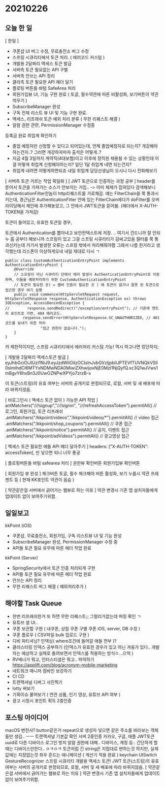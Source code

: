 # 20210226
## 오늘 한 일
[ 한일 ]
- 쿠폰샵 UI 버그 수정, 무료충전소 버그 수정
- 스프링 시큐리티에서 토큰 처리. ( 에러코드 커스텀 )
- 개발용 2달짜리 액세스 토큰 발급
- 서버측 토큰 필요없는 API 구별
- 서버측 안쓰는 API 정리
- 클라측 토큰 필요한 API 헤더 달기
- 플로팅 버튼들 바텀 SafeArea 처리
- 회원가입뷰 UI, 기능 구현 완료 ( 토글, 필수약관에 따른 비활성화, 보기버튼이 약관띄우기 )
- SubscribeManager 완성
- 구독 전체 리스트 뷰 UI 및 기능 구현 완료.
- 액세스, 리프래쉬 토큰 예외 처리 분류 ( 무한 리퀘스트 해결 )
- 알람 권한 관련, PermissionManager 수정중




등록금 완료
취업계 확인하기
- 졸업 예정자만 신청할 수 있다고 되어있는데, 언제 졸업예정자로 되는지? 개강해야하는건지..? 그러면 개강하자마자 출석은 어떻게..?
- 지금 4월 3일까지 계약직(4대보험)이고 이후에 정직원 채용될 수 있는 상황인데 이걸 어떻게 취업계 신청해야하는지? 일단 1달 취업계 내면 되는건지?
- 취업계 내려면 어떻게하면되죠
내일 취업계 담당선생님이 오시니 다시 전화해보기

[ 서버측 토큰 거르는 작업 획일화 ]
[ JWT 토큰으로 인증하는 과정 공부 ]
header를 뜯어서 토큰을 가져가는 소스가 안보이는 거임.. -> 이미 체제가 잡혀있다
검색해보니 AuthenticationFilter란놈이 http리퀘스트를 가로채감. 
얘는 FilterChain을 쭉 통과시키는데,
경근님은 AuthenticationFilter 안에 있는 FilterChain에다가 doFilter를 오버라이딩해서 체인에 추가해놓았고,
그 안에서 JWT토큰을 뜯어봄. (헤더에서 X-AUTH-TOKEN을 가져감)

토큰이 들어있고, 유효한 토큰일 경우, 

토큰에서 Authentication를 뽑아내고 보안컨텍스트에 저장.
..
여기서 건드니까 잘 안되누
흠
공부더 해보니까
스프링이 있고 그걸 스프링 시큐리티가 감싸고있음
필터를 쭉 통과신키는데
거기서 발생한 오류는 스프링 밖에서 처리해줘야함
그래서 나름 한거라고 생각했는데 리스폰이 이상하게오네
내일 제대로 다시 ㄱ
~~~
public class CustomAuthenticationEntryPoint implements AuthenticationEntryPoint {
    @Override
    // 스프링이 아닌 시큐리티 단에서 에러 발생시 AuthenticationEntryPoint로 이동하며, 이들을 예외처리하기 위한 CustomAuthenticationEntryPoint
    // 토큰이 필요한 곳( = 멤버 인증이 필요한 곳 ) 에 토큰이 없거나 잘못 된 토큰으로 접근한 경우 여기 실행
    public void commence(HttpServletRequest request, HttpServletResponse response, AuthenticationException ex) throws IOException, AccessDeniedException {
//        response.sendRedirect("/exception/entryPoint"); // 기존에 엔트리 포인트로 가면, 404 에러코드.
        response.sendError(HttpServletResponse.SC_UNAUTHORIZED, // 401 코드를 보내기 위한 처리
                "접근 권한이 없습니다.");
    }
}
~~~
캬 제한적이지만, 스프링 시큐리티에서 에러처리 커스텀 가능!
역시 하고나면 킹단하지;


[ 개발용 2달짜리 액세스토큰 발급 ]
eyJhbGciOiJIUzI1NiJ9.eyJzdWIiOiIzOCIsInJvbGVzIjpbIlJPTEVfTUVNQkVSIl0sImlhdCI6MTYxNDMwNDA0MiwiZXhwIjoxNjE0MzI1NjQyfQ.xc3Q1wJVws1mBgvY6hxBn3J0UwOZNPwXPYjo7zrzB-s

이 토큰(스트링)의 유효 여부는 서버의 공개키로 판정되므로,
로컬, 서버 및 새 배포에 따라 바뀌지않음.


[ 비로그인시 ( 액세스 토큰 없이 ) 가능한 API 작업 ]
antMatchers("/*/*/signup","/*/*/signin", "/*/*/refreshAccessToken").permitAll() // 로그인, 회원가입, 토큰 리프래쉬
                .antMatchers("/kkpoint/videos","/kkpoint/videos/*").permitAll() // video 접근
                .antMatchers("/kkpoint/shop_coupons").permitAll() // 쿠폰 접근
                .antMatchers("/kkpoint/notice").permitAll() // 공지, 이벤트 접근
                .antMatchers("/kkpoint/adVideos").permitAll() // 광고영상 접근


[ 액세스 토큰 필요한 애들 API 헤더 달아주기 ]
headers: ["X-AUTH-TOKEN": accessToken],
만 넣으면 되니 너무 좋궁


[ 플로핑버튼들 바텀 safearea 처리 ]
권한뷰 확인버튼
회원가입뷰 확인버튼


[ 회원가입 뷰 완성 ]
체크버튼 토글, 필수 체크해야 버튼 활성화, 보기 누를시 약관 프레젠트 등
( 현재 KK포인트 약관이 음슴 )


[ 약관같은걸 서버에서 긁어가는 웹뷰로 하는 이유 ]
약관 변경시 기존 앱 설치자들에게 업데이트 없이 보여주기위함.



## 일일보고
kkPoint (iOS)
- 쿠폰샵, 무료충전소, 회원가입, 구독 리스트뷰 UI 및 기능 완성
- SubscribeManager 완성, PermissionManager 수정 중
- API들 토큰 필요 유무에 따른 헤더 작업 완료

kkPoint (Server)
- SpringSecurity에서 토큰 인증 처리되게 구현
- API들 토큰 필요 유무에 따른 헤더 작업 완료 
- 안쓰는 API 정리
- 무한 리퀘스트 버그 해결 ( 예외처리추가 )

## 해야할 Task Queue
- 한번 리프래쉬한거 또 하면 무한 리퀘스트;; 그럴리가없는데 머징 확인 ㄱ
- 유튜브 셀 UI..
- 쿠폰 보관함 구현 ( 내쿠폰, 상점 쿠폰 구별 쿠폰 iOS, server, DB 수정 )
- 쿠폰 플로우 ( CSV파일 bulk 업로드 구현 )
- 디비 파티셔닝? 인덱싱( where조건에 들어갈 애들 전부 )?
- 클러스터링 인덱스 공부하기 (인덱스가 유효한 경우가 있고 아닌 겨웅가 있다.. 개발자는 예상하고 실제로 돌려보면서 인덱스를 적용하는 방식ㅇ...으억 )
- RV배너가 뭐고, 인터스티셜은 뭐고.. 파악하기 https://applift.com/blog/acronym-mobile-marketing
- 네트워크 매니저 컴바인 보강하기
- CI CD
- 트랜잭셔널 디버그 사진찍기
- lotty 써보기
- 기획이슈 물어보기 ( 연관 상품, 인기 영상, 유튜브 API 여부 )
- 광고 시청시 포인트 획득 2중인증

## 포스팅 아이디어
macOS 변천사?
button같은거 repeat으로 생성자 넣으면 같은 주소를 바라보는 객체들만 생김.. ㅡㅡ
트랜잭셔널 기본값 확인
서버 2중인증 카카오, 구글, 애플
JWT토큰
uuid로 다른 디바이스 로그인 방지
알람 권한에 대해.. 디바이스, 계정 등.. 간단하게 할때는 디바이스만한다.. ㅇㅋㅇㅋ
토큰처럼 긴 string은 지맘대로 변하는것 하지만, 실제 값에는 지장없는것
좌우 흔드는 애니메이션 ( 계산기 적용 완료 )
keychain
UISwitch
GestureRecognizer
스프링 시큐리티
개발용 액세스 토큰! JWT 토큰(스트링)의 유효 여부는 서버의 공개키로 판정되므로, 로컬, 서버 및 새 배포에 따라 바뀌지않음.
[ 약관같은걸 서버에서 긁어가는 웹뷰로 하는 이유 ] 약관 변경시 기존 앱 설치자들에게 업데이트 없이 보여주기위함.
